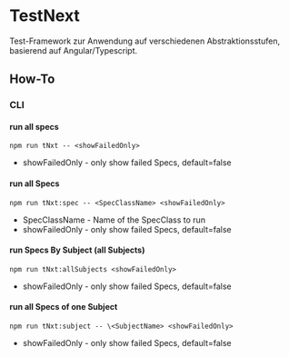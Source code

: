 # TestNext
Test-Framework zur Anwendung auf verschiedenen Abstraktionsstufen, basierend auf Angular/Typescript.

## How-To
### CLI
#### run all specs
```shell
npm run tNxt -- <showFailedOnly>
```
* showFailedOnly - only show failed Specs, default=false

#### run all Specs
```shell
npm run tNxt:spec -- <SpecClassName> <showFailedOnly>
```
* SpecClassName - Name of the SpecClass to run
* showFailedOnly - only show failed Specs, default=false 

#### run Specs By Subject (all Subjects)
```shell
npm run tNxt:allSubjects <showFailedOnly>
```
* showFailedOnly - only show failed Specs, default=false

#### run all Specs of one Subject
```shell
npm run tNxt:subject -- \<SubjectName> <showFailedOnly>
```
* showFailedOnly - only show failed Specs, default=false

